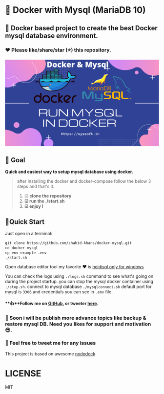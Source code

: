 # 🚢 Docker with Mysql (MariaDB 10)

## 🚢 Docker based project to create the best Docker mysql database environment.

### ❤️️  Please like/share/star (⭐) this repository.

<p align="center">
<img alt="Docker + mysql" src="https://raw.githubusercontent.com/shahid-khans/docker-mysql/master/docs/syssoft-docker-mysql.png" />
</p>


## 🚀 Goal

**Quick and easiest way to setup mysql database using docker.**

[install docker & docker-compose]: https://docs.docker.com/get-docker



> after installing the docker and docker-compose follow the below 3 steps and that's it.
>
> 1. ☑ **clone the repository**
> 2. **☑ run the ./start.sh** 
> 3. **☑ enjoy !**



## 🎯Quick Start

Just open in a terminal:

```docker
git clone https://github.com/shahid-khans/docker-mysql.git
cd docker-mysql
cp env-example .env
./start.sh
```

Open database editor tool my favorite ♥️️  is  [heidisql only for windows](https://www.heidisql.com/)

You can check the logs using `./logs.sh` command to see what's going on during the project startup.
you can stop the  mysql docker container using `./stop.sh`.
connect to mysql database `./mysqlconnect.sh`
default port for mysql is `3306` and credentials you can see in `.env` file.





#### **👍**Follow me on [GitHub](https://github.com/shahid-khans), or tweeter  [here](https://twitter.com/ishahidkhans). 

### 📢 Soon i will be publish more advance topics like backup & restore mysql DB. Need you likes for support and motivation 😎.

### 💟 Feel free to tweet me for any issues 



This project is based on awesome [nodedock](https://nodedock.io/)

# LICENSE

MIT
